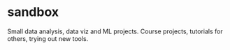 # sandbox

Small data analysis, data viz and ML projects. 
Course projects, tutorials for others, trying out new tools. 
